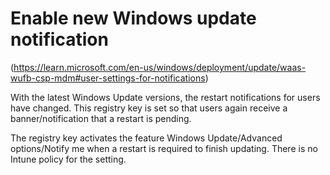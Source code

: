 # Enable new Windows update notification

(https://learn.microsoft.com/en-us/windows/deployment/update/waas-wufb-csp-mdm#user-settings-for-notifications)

With the latest Windows Update versions, the restart notifications for users have changed. This registry key is set so that users again receive a banner/notification that a restart is pending. 

The registry key activates the feature Windows Update/Advanced options/Notify me when a restart is required to finish updating. There is no Intune policy for the setting.